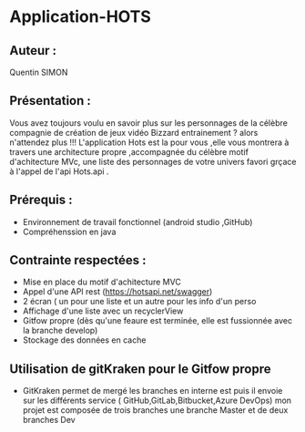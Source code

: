 # Application-HOTS

## Auteur : 

Quentin SIMON

## Présentation : 

Vous avez toujours voulu en savoir plus sur les personnages de la célèbre compagnie de création de jeux vidéo Bizzard entrainement ? alors n'attendez plus !!!
L'application Hots est la pour vous ,elle vous montrera à travers une architecture propre ,accompagnée du célèbre motif d'achitecture MVc, une liste des personnages de votre univers favori grçace à l'appel de l'api Hots.api .

## Prérequis :

* Environnement de travail fonctionnel (android studio ,GitHub)
* Compréhenssion en java 


## Contrainte respectées :

* Mise en place du motif d'achitecture MVC
* Appel d'une API rest (https://hotsapi.net/swagger)
* 2 écran ( un pour une liste et un autre pour les info d'un perso 
* Affichage d'une liste avec un recyclerView
* Gitfow propre (dès qu'une feaure est terminée, elle est fussionnée avec la branche develop)
* Stockage des données en cache 


## Utilisation de gitKraken pour le Gitfow propre

* GitKraken permet de mergé les branches en interne est puis il envoie sur les différents service ( GitHub,GitLab,Bitbucket,Azure DevOps) 
mon projet est composée de trois branches une branche Master et de deux branches Dev

<img scr="readme/Bitkraken.PNG" width="200"/> 
